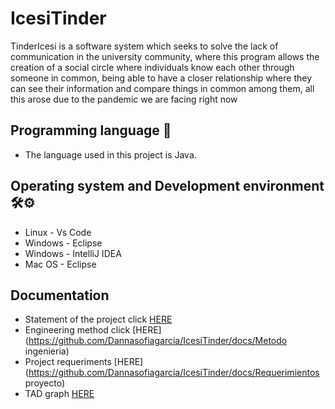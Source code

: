 # IcesiTinder

TinderIcesi is a software system which seeks to solve the lack of communication in the university community, where this program allows the creation of a social circle where individuals know each other through someone in common, being able to have a closer relationship where they can see their information and compare things in common among them, all this arose due to the pandemic we are facing right now

## Programming language 🔧
- The language used in this project is Java. 

## Operating system and Development environment 🛠️⚙️
- Linux - Vs Code
- Windows - Eclipse
- Windows - IntelliJ IDEA
- Mac OS - Eclipse

## Documentation

- Statement of the project click [HERE](https://github.com/Dannasofiagarcia/IcesiTinder/docs/EnunciadoTI3)
- Engineering method click [HERE](https://github.com/Dannasofiagarcia/IcesiTinder/docs/Metodo ingenieria)
- Project requeriments [HERE](https://github.com/Dannasofiagarcia/IcesiTinder/docs/Requerimientos proyecto)
- TAD graph [HERE](https://github.com/Dannasofiagarcia/IcesiTinder/docs/TAD-WeightedGraph)
